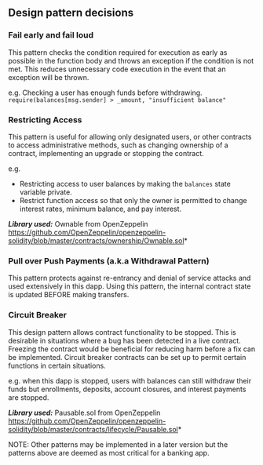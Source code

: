 ## Design pattern decisions ##

### Fail early and fail loud ###
This pattern checks the condition required for execution as early as possible in the function body and throws an exception if the condition is not met. This reduces unnecessary code execution in the event that an exception will be thrown.

e.g. Checking a user has enough funds before withdrawing.
`require(balances[msg.sender] > _amount, "insufficient balance"`

### Restricting Access ###
This pattern is useful for allowing only designated users, or other contracts to access administrative methods, such as changing ownership of a contract, implementing an upgrade or stopping the contract.

e.g.
* Restricting access to user balances by making the `balances` state variable private.
* Restrict function access so that only the owner is permitted to change interest rates, minimum balance, and pay interest.

***Library used:*** Ownable from OpenZeppelin
https://github.com/OpenZeppelin/openzeppelin-solidity/blob/master/contracts/ownership/Ownable.sol*

### Pull over Push Payments (a.k.a Withdrawal Pattern) ###
This pattern protects against re-entrancy and denial of service attacks and used extensively in this dapp. Using this pattern, the internal contract state is updated BEFORE making transfers.

### Circuit Breaker ###
This design pattern allows contract functionality to be stopped. This is desirable in situations where a bug has been detected in a live contract. Freezing the contract would be beneficial for reducing harm before a fix can be implemented.
Circuit breaker contracts can be set up to permit certain functions in certain situations. 

e.g. when this dapp is stopped, users with balances can still withdraw their funds but enrollments, deposits, account closures, and interest payments are stopped.

***Library used:*** Pausable.sol from OpenZeppelin
https://github.com/OpenZeppelin/openzeppelin-solidity/blob/master/contracts/lifecycle/Pausable.sol*

NOTE: Other patterns may be implemented in a later version but the patterns above are deemed as most critical for a banking app.

